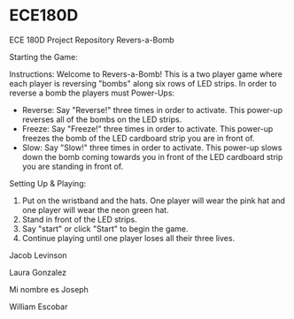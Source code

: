 # ECE180D
ECE 180D Project Repository Revers-a-Bomb

Starting the Game:

Instructions:
Welcome to Revers-a-Bomb! This is a two player game where each player is reversing "bombs" along six rows of LED strips. In order to reverse a bomb the players must
Power-Ups:
- Reverse: Say "Reverse!" three times in order to activate. This power-up reverses all of the bombs on the LED strips.
- Freeze: Say "Freeze!" three times in order to activate. This power-up freezes the bomb of the LED cardboard strip you are in front of.
- Slow: Say "Slow!" three times in order to activate. This power-up slows down the bomb coming towards you in front of the LED cardboard strip you are standing in front of.

Setting Up & Playing:
1. Put on the wristband and the hats. One player will wear the pink hat and one player will wear the neon green hat.
2. Stand in front of the LED strips.
3. Say "start" or click "Start" to begin the game.
4. Continue playing until one player loses all their three lives.

Jacob Levinson

Laura Gonzalez

Mi nombre es Joseph

William Escobar


